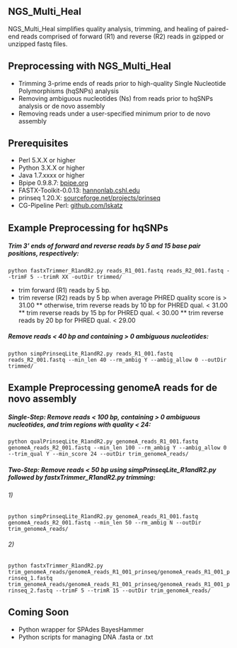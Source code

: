 
## NGS_Multi_Heal
NGS_Multi_Heal simplifies quality analysis, trimming, and healing of paired-end reads
comprised of forward (R1) and reverse (R2) reads in gzipped or unzipped fastq files.

## Preprocessing with NGS_Multi_Heal
* Trimming 3-prime ends of reads prior to high-quality Single Nucleotide Polymorphisms (hqSNPs) analysis
* Removing ambiguous nucleotides (Ns) from reads prior to hqSNPs analysis or de novo assembly
* Removing reads under a user-specified minimum prior to de novo assembly

## Prerequisites
* Perl 5.X.X or higher
* Python 3.X.X or higher
* Java 1.7.xxxx or higher
* Bpipe 0.9.8.7:  [bpipe.org](http://docs.bpipe.org)
* FASTX-Toolkit-0.0.13: [hannonlab.cshl.edu](http://hannonlab.cshl.edu/fastx_toolkit)
* prinseq 1.20.X: [sourceforge.net/projects/prinseq](https://sourceforge.net/projects/prinseq/files/standalone/)
* CG-Pipeline Perl: [github.com/lskatz](https://github.com/lskatz/CG-Pipeline)

## Example Preprocessing for hqSNPs
##### Trim 3' ends of forward and reverse reads by 5 and 15 base pair positions, respectively:
```python fastxTrimmer_R1andR2.py reads_R1_001.fastq reads_R2_001.fastq --trimF 5 --trimR XX -outDir trimmed/```
* trim forward (R1) reads by 5 bp.
* trim reverse (R2) reads by 5 bp when average PHRED quality score is > 31.00
** otherwise, trim reverse reads by 10 bp for PHRED qual. < 31.00
** trim reverse reads by 15 bp for PHRED qual. < 30.00
** trim reverse reads by 20 bp for PHRED qual. < 29.00
##### Remove reads < 40 bp and containing > 0 ambiguous nucleotides:
```python simpPrinseqLite_R1andR2.py reads_R1_001.fastq reads_R2_001.fastq --min_len 40 --rm_ambig Y --ambig_allow 0 --outDir trimmed/```
## Example Preprocessing genomeA reads for de novo assembly
##### Single-Step: Remove reads < 100 bp, containing > 0 ambiguous nucleotides, and trim regions with quality < 24:
```python qualPrinseqLite_R1andR2.py genomeA_reads_R1_001.fastq genomeA_reads_R2_001.fastq --min_len 100 --rm_ambig Y --ambig_allow 0 --trim_qual Y --min_score 24 --outDir trim_genomeA_reads/```
##### Two-Step: Remove reads < 50 bp using simpPrinseqLite_R1andR2.py followed by fastxTrimmer_R1andR2.py trimming:
###### 1)
```python simpPrinseqLite_R1andR2.py genomeA_reads_R1_001.fastq genomeA_reads_R2_001.fastq --min_len 50 --rm_ambig N --outDir trim_genomeA_reads/```
###### 2)
```python fastxTrimmer_R1andR2.py trim_genomeA_reads/genomeA_reads_R1_001_prinseq/genomeA_reads_R1_001_prinseq_1.fastq trim_genomeA_reads/genomeA_reads_R1_001_prinseq/genomeA_reads_R1_001_prinseq_2.fastq --trimF 5 --trimR 15 --outDir trim_genomeA_reads/```
## Coming Soon
* Python wrapper for SPAdes BayesHammer
* Python scripts for managing DNA .fasta or .txt
